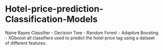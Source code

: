 # Hotel-price-prediction-Classification-Models
Naive Bayes Classifier - Decision Tree - Random Forest - Adaptive Boosting - XGboost all classifiers used to predict the hotel price tag using a dataset of different features.
